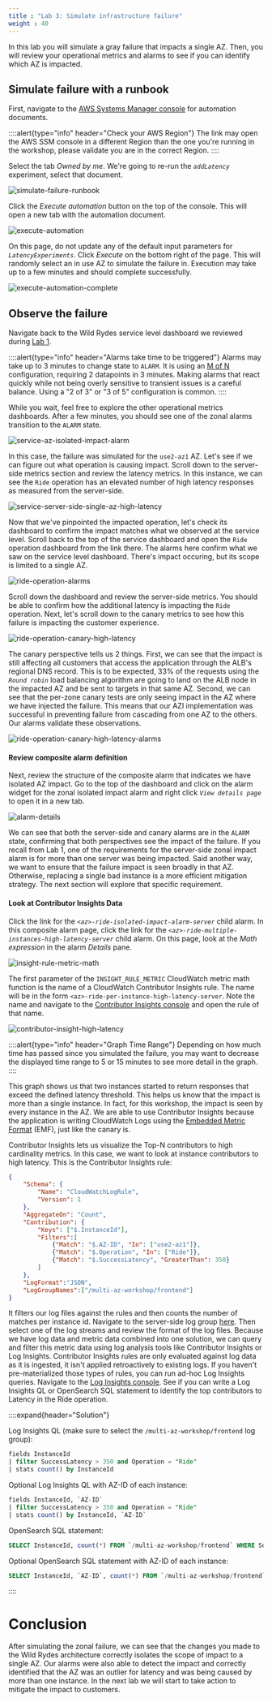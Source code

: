 ```yaml
---
title : "Lab 3: Simulate infrastructure failure"
weight : 40
---
```


In this lab you will simulate a gray failure that impacts a single AZ. Then, you will review your operational metrics and alarms to see if you can identify which AZ is impacted.

## Simulate failure with a runbook

First, navigate to the [AWS Systems Manager console](https://console.aws.amazon.com/systems-manager/automation/execute#) for automation documents. 

::::alert{type="info" header="Check your AWS Region"}
The link may open the AWS SSM console in a different Region than the one you're running in the workshop, please validate you are in the correct Region.
::::

Select the tab *Owned by me*. We're going to re-run the *`addLatency`* experiment, select that document.

![simulate-failure-runbook](/static/add-latency-runbook.png)

Click the *Execute automation* button on the top of the console. This will open a new tab with the automation document.

![execute-automation](/static/execute-automation.png)

On this page, do not update any of the default input parameters for *`LatencyExperiments`*. Click *Execute* on the bottom right of the page. This will randomly select an in use AZ to simulate the failure in. Execution may take up to a few minutes and should complete successfully.

![execute-automation-complete](/static/simulate-failure-runbook-completion.png)

## Observe the failure

Navigate back to the Wild Rydes service level dashboard we reviewed during [Lab 1](/lab-1). 

::::alert{type="info" header="Alarms take time to be triggered"}
Alarms may take up to 3 minutes to change state to `ALARM`. It is using an [M of N](https://docs.aws.amazon.com/AmazonCloudWatch/latest/monitoring/AlarmThatSendsEmail.html#alarm-evaluation) configuration, requiring 2 datapoints in 3 minutes. Making alarms that react quickly while not being overly sensitive to transient issues is a careful balance. Using a "2 of 3" or "3 of 5" configuration is common.
::::

While you wait, feel free to explore the other operational metrics dashboards. After a few minutes, you should see one of the zonal alarms transition to the `ALARM` state. 

![service-az-isolated-impact-alarm](/static/service-az-isolated-impact-alarm.png)

In this case, the failure was simulated for the ```use2-az1``` AZ. Let's see if we can figure out what operation is causing impact. Scroll down to the server-side metrics section and review the latency metrics. In this instance, we can see the `Ride` operation has an elevated number of high latency responses as measured from the server-side.

![service-server-side-single-az-high-latency](/static/service-server-side-single-az-high-latency.png)

Now that we've pinpointed the impacted operation, let's check its dashboard to confirm the impact matches what we observed at the service level. Scroll back to the top of the service dashboard and open the `Ride` operation dashboard from the link there. The alarms here confirm what we saw on the service level dashboard. There's impact occuring, but its scope is limited to a single AZ.

![ride-operation-alarms](/static/ride-operation-alarms.png)

Scroll down the dashboard and review the server-side metrics. You should be able to confirm how the additional latency is impacting the `Ride` operation. Next, let's scroll down to the canary metrics to see how this failure is impacting the customer experience.

![ride-operation-canary-high-latency](/static/ride-operation-canary-high-latency.png)

The canary perspective tells us 2 things. First, we can see that the impact is still affecting all customers that access the application through the ALB's regional DNS record. This is to be expected, 33% of the requests using the *`Round robin`* load balancing algorithm are going to land on the ALB node in the impacted AZ and be sent to targets in that same AZ. Second, we can see that the per-zone canary tests are only seeing impact in the AZ where we have injected the failure. This means that our AZI implementation was successful in preventing failure from cascading from one AZ to the others. Our alarms validate these observations.

![ride-operation-canary-high-latency-alarms](/static/ride-operation-canary-high-latency-alarms.png)

#### Review composite alarm definition
Next, review the structure of the composite alarm that indicates we have isolated AZ impact. Go to the top of the dashboard and click on the alarm widget for the zonal isolated impact alarm and right click *`View details page`* to open it in a new tab.

![alarm-details](/static/alarm-details.png)

We can see that both the server-side and canary alarms are in the `ALARM` state, confirming that both perspectives see the impact of the failure. If you recall from Lab 1, one of the requirements for the server-side zonal impact alarm is for more than one server was being impacted. Said another way, we want to ensure that the failure impact is seen broadly in that AZ. Otherwise, replacing a single bad instance is a more efficient mitigation strategy. The next section will explore that specific requirement.

#### Look at Contributor Insights Data

Click the link for the *`<az>-ride-isolated-impact-alarm-server`* child alarm. In this composite alarm page, click the link for the *`<az>-ride-multiple-instances-high-latency-server`* child alarm. On this page, look at the *Math expression* in the alarm *Details* pane.

![insight-rule-metric-math](/static/insight-rule-metric-math.png)

The first parameter of the `INSIGHT_RULE_METRIC` CloudWatch metric math function is the name of a CloudWatch Contributor Insights rule. The name will be in the form `<az>-ride-per-instance-high-latency-server`. Note the name and navigate to the [Contributor Insights console](https://console.aws.amazon.com/cloudwatch/home#contributor-insights:rules) and open the rule of that name.

![contributor-insight-high-latency](/static/contributor-insights-high-latency.png)

::::alert{type="info" header="Graph Time Range"}
Depending on how much time has passed since you simulated the failure, you may want to decrease the displayed time range to 5 or 15 minutes to see more detail in the graph.
::::

This graph shows us that two instances started to return responses that exceed the defined latency threshold. This helps us know that the impact is more than a single instance. In fact, for this workshop, the impact is seen by every instance in the AZ. We are able to use Contributor Insights because the application is writing CloudWatch Logs using the [Embedded Metric Format](https://docs.aws.amazon.com/AmazonCloudWatch/latest/monitoring/CloudWatch_Embedded_Metric_Format_Specification.html) (EMF), just like the canary is. 

Contributor Insights lets us visualize the Top-N contributors to high cardinality metrics. In this case, we want to look at instance contributors to high latency. This is the Contributor Insights rule:

```json
{
    "Schema": {
        "Name": "CloudWatchLogRule",
        "Version": 1
    },
    "AggregateOn": "Count",
    "Contribution": {
        "Keys": ["$.InstanceId"],
        "Filters":[
            {"Match": "$.AZ-ID", "In": ["use2-az1"]},
            {"Match": "$.Operation", "In": ["Ride"]},
            {"Match": "$.SuccessLatency", "GreaterThan": 350}
        ]
    },
    "LogFormat":"JSON",
    "LogGroupNames":["/multi-az-workshop/frontend"]
}
```

It filters our log files against the rules and then counts the number of matches per instance id. Navigate to the server-side log group [here](https://console.aws.amazon.com/cloudwatch/home#logsV2:log-groups/log-group/$252Fmulti-az-workshop$252Ffrontend). Then select one of the log streams and review the format of the log files. Because we have log data and metric data combined into one solution, we can query and filter this metric data using log analysis tools like Contributor Insights or Log Insights. Contributor Insights rules are only evaluated against log data as it is ingested, it isn't applied retroactively to existing logs. If you haven't pre-materialized those types of rules, you can run ad-hoc Log Insights queries. Navigate to the [Log Insights console](https://console.aws.amazon.com/cloudwatch/home#logsV2:logs-insights). See if you can write a Log Insights QL or OpenSearch SQL statement to identify the top contributors to Latency in the Ride operation.

::::expand{header="Solution"}

Log Insights QL (make sure to select the `/multi-az-workshop/frontend` log group):
```sql
fields InstanceId
| filter SuccessLatency > 350 and Operation = "Ride"
| stats count() by InstanceId
```

Optional Log Insights QL with AZ-ID of each instance:
```sql
fields InstanceId, `AZ-ID`
| filter SuccessLatency > 350 and Operation = "Ride"
| stats count() by InstanceId, `AZ-ID`
```

OpenSearch SQL statement:
```sql
SELECT InstanceId, count(*) FROM `/multi-az-workshop/frontend` WHERE SuccessLatency>350 AND Operation="Ride" GROUP BY InstanceId
```

Optional OpenSearch SQL statement with AZ-ID of each instance:
```sql
SELECT InstanceId, `AZ-ID`, count(*) FROM `/multi-az-workshop/frontend` WHERE SuccessLatency>350 AND Operation="Ride" GROUP BY InstanceId, `AZ-ID`
```
::::

# Conclusion
After simulating the zonal failure, we can see that the changes you made to the Wild Rydes architecture correctly isolates the scope of impact to a single AZ. Our alarms were also able to detect the impact and correctly identified that the AZ was an outlier for latency and was being caused by more than one instance. In the next lab we will start to take action to mitigate the impact to customers.
